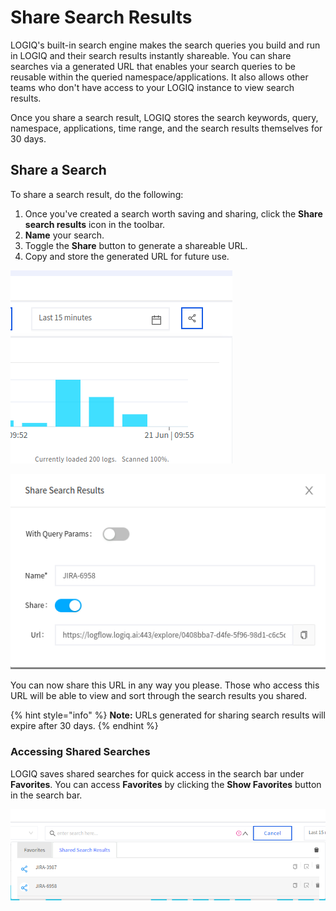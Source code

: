 # Share Search Results

LOGIQ's built-in search engine makes the search queries you build and run in LOGIQ and their search results instantly shareable. You can share searches via a generated URL that enables your search queries to be reusable within the queried namespace/applications. It also allows other teams who don't have access to your LOGIQ instance to view search results.

Once you share a search result, LOGIQ stores the search keywords, query, namespace, applications, time range, and the search results themselves for 30 days.

## Share a Search

To share a search result, do the following:

1. Once you've created a search worth saving and sharing, click the **Share search results** icon in the toolbar. &#x20;
2. **Name** your search.
3. Toggle the **Share** button to generate a shareable URL.
4. Copy and store the generated URL for future use.

![](<../.gitbook/assets/image (99).png>)

![](<../.gitbook/assets/image (54).png>)

You can now share this URL in any way you please. Those who access this URL will be able to view and sort through the search results you shared.

{% hint style="info" %}
**Note:** URLs generated for sharing search results will expire after 30 days.&#x20;
{% endhint %}

### Accessing Shared Searches

LOGIQ saves shared searches for quick access in the search bar under **Favorites**. You can access **Favorites** by clicking the **Show Favorites** button in the search bar.&#x20;

![](<../.gitbook/assets/image (11).png>)



